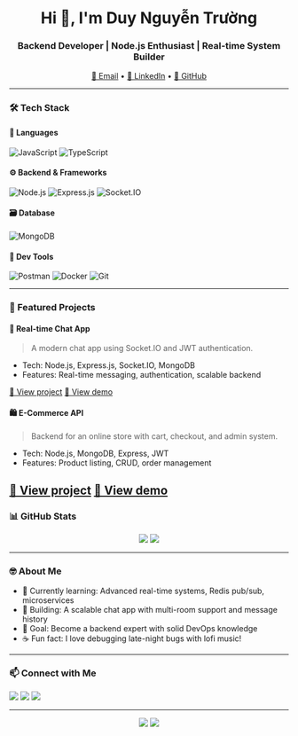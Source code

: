 <h1 align="center">Hi 👋, I'm Duy Nguyễn Trường</h1>
<h3 align="center">Backend Developer | Node.js Enthusiast | Real-time System Builder</h3>

<p align="center">
  <a href="mailto:tduy17112003@gmail.com">📧 Email</a> •
  <a href="https://[www.linkedin.com/in/your-linkedin/](https://www.linkedin.com/in/duy-nguy%E1%BB%85n-tr%C6%B0%E1%BB%9Dng-949550235/)">💼 LinkedIn</a> •
  <a href="https://github.com/Duy75973">🐙 GitHub</a>
</p>

---

### 🛠️ Tech Stack

#### 🧠 Languages
![JavaScript](https://img.shields.io/badge/-JavaScript-F7DF1E?logo=javascript&logoColor=000&style=flat-square)
![TypeScript](https://img.shields.io/badge/-TypeScript-3178C6?logo=typescript&logoColor=fff&style=flat-square)

#### ⚙️ Backend & Frameworks
![Node.js](https://img.shields.io/badge/-Node.js-339933?logo=node.js&logoColor=fff&style=flat-square)
![Express.js](https://img.shields.io/badge/-Express.js-000000?logo=express&logoColor=white&style=flat-square)
![Socket.IO](https://img.shields.io/badge/-Socket.IO-010101?logo=socket.io&logoColor=white&style=flat-square)

#### 🗃️ Database
![MongoDB](https://img.shields.io/badge/-MongoDB-47A248?logo=mongodb&logoColor=white&style=flat-square)

#### 🧰 Dev Tools
![Postman](https://img.shields.io/badge/-Postman-FF6C37?logo=postman&logoColor=white&style=flat-square)
![Docker](https://img.shields.io/badge/-Docker-2496ED?logo=docker&logoColor=white&style=flat-square)
![Git](https://img.shields.io/badge/-Git-F05032?logo=git&logoColor=white&style=flat-square)

---

### 🚀 Featured Projects

#### 💬 Real-time Chat App
> A modern chat app using Socket.IO and JWT authentication.
- Tech: Node.js, Express.js, Socket.IO, MongoDB
- Features: Real-time messaging, authentication, scalable backend

[🔗 View project](https://github.com/Duy75973/Chat_app)
[🔗 View demo](https://chatapp-production-12fb.up.railway.app/)



#### 🛍️ E-Commerce API
> Backend for an online store with cart, checkout, and admin system.
- Tech: Node.js, MongoDB, Express, JWT
- Features: Product listing, CRUD, order management

[🔗 View project](https://github.com/Duy75973/web_app)
[🔗 View demo](https://webapp-production-fead.up.railway.app/)
---

### 📊 GitHub Stats

<p align="center">
  <img src="https://github-readme-stats.vercel.app/api?username=Duy75973&show_icons=true&theme=radical" />
  <img src="https://github-readme-streak-stats.herokuapp.com/?user=Duy75973&theme=radical" />
</p>

---

### 🤓 About Me

- 🌱 Currently learning: Advanced real-time systems, Redis pub/sub, microservices
- 🔭 Building: A scalable chat app with multi-room support and message history
- 🎯 Goal: Become a backend expert with solid DevOps knowledge
- ☕ Fun fact: I love debugging late-night bugs with lofi music!

---

### 📫 Connect with Me

<p align="left">
  <a href="mailto:your.email@gmail.com"><img src="https://img.shields.io/badge/-Gmail-D14836?style=flat-square&logo=gmail&logoColor=white" /></a>
  <a href="https://linkedin.com/in/your-linkedin"><img src="https://img.shields.io/badge/-LinkedIn-0077B5?style=flat-square&logo=linkedin&logoColor=white" /></a>
  <a href="https://github.com/Duy75973"><img src="https://img.shields.io/badge/-GitHub-181717?style=flat-square&logo=github&logoColor=white" /></a>
</p>

---

<p align="center">
  <img src="https://komarev.com/ghpvc/?username=Duy75973&style=flat-square&color=blue" />
  <img src="https://github-profile-trophy.vercel.app/?username=Duy75973&theme=onedark&row=1&column=6" />
</p>
